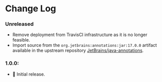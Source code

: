 # Change Log

### Unreleased

* Remove deployment from TravisCI infrastructure as it is no longer feasible.
* Import source from the `org.jetbrains:annotations:jar:17.0.0` artifact available in the upstream repository [JetBrains/java-annotations](https://github.com/JetBrains/java-annotations).

### 1.0.0:

* 🎉 Initial release.
